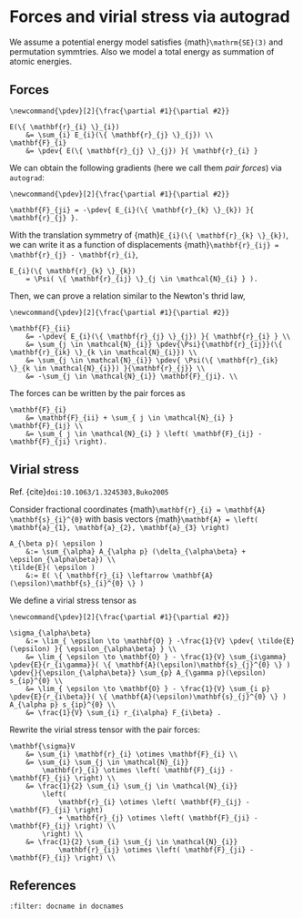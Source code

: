 # Forces and virial stress via autograd

We assume a potential energy model satisfies {math}`\mathrm{SE}(3)` and permutation symmtries.
Also we model a total energy as summation of atomic energies.

## Forces

```{math}
\newcommand{\pdev}[2]{\frac{\partial #1}{\partial #2}}

E(\{ \mathbf{r}_{i} \}_{i})
    &= \sum_{i} E_{i}(\{ \mathbf{r}_{j} \}_{j}) \\
\mathbf{F}_{i}
    &= \pdev{ E(\{ \mathbf{r}_{j} \}_{j}) }{ \mathbf{r}_{i} }
```

We can obtain the following gradients (here we call them *pair forces*) via `autograd`:
```{math}
\newcommand{\pdev}[2]{\frac{\partial #1}{\partial #2}}

\mathbf{F}_{ji} = -\pdev{ E_{i}(\{ \mathbf{r}_{k} \}_{k}) }{ \mathbf{r}_{j} }.
```

With the translation symmetry of {math}`E_{i}(\{ \mathbf{r}_{k} \}_{k})`, we can write it as a function of displacements {math}`\mathbf{r}_{ij} = \mathbf{r}_{j} - \mathbf{r}_{i}`,
```{math}
E_{i}(\{ \mathbf{r}_{k} \}_{k})
    = \Psi( \{ \mathbf{r}_{ij} \}_{j \in \mathcal{N}_{i} } ).
```
Then, we can prove a relation similar to the Newton's thrid law,
```{math}
\newcommand{\pdev}[2]{\frac{\partial #1}{\partial #2}}

\mathbf{F}_{ii}
    &= -\pdev{ E_{i}(\{ \mathbf{r}_{j} \}_{j}) }{ \mathbf{r}_{i} } \\
    &= \sum_{j \in \mathcal{N}_{i}} \pdev{\Psi}{\mathbf{r}_{ij}}(\{ \mathbf{r}_{ik} \}_{k \in \mathcal{N}_{i}}) \\
    &= \sum_{j \in \mathcal{N}_{i}} \pdev{ \Psi(\{ \mathbf{r}_{ik} \}_{k \in \mathcal{N}_{i}}) }{\mathbf{r}_{j}} \\
    &= -\sum_{j \in \mathcal{N}_{i}} \mathbf{F}_{ji}. \\
```

The forces can be written by the pair forces as
```{math}
\mathbf{F}_{i}
    &= \mathbf{F}_{ii} + \sum_{ j \in \mathcal{N}_{i} } \mathbf{F}_{ij} \\
    &= \sum_{ j \in \mathcal{N}_{i} } \left( \mathbf{F}_{ij} - \mathbf{F}_{ji} \right).
```

## Virial stress

Ref. {cite}`doi:10.1063/1.3245303,Buko2005`

Consider fractional coordinates {math}`\mathbf{r}_{i} = \mathbf{A} \mathbf{s}_{i}^{0}` with basis vectors {math}`\mathbf{A} = \left( \mathbf{a}_{1}, \mathbf{a}_{2}, \mathbf{a}_{3} \right)`

```{math}
A_{\beta p}( \epsilon )
    &:= \sum_{\alpha} A_{\alpha p} (\delta_{\alpha\beta} + \epsilon_{\alpha\beta}) \\
\tilde{E}( \epsilon )
    &:= E( \{ \mathbf{r}_{i} \leftarrow \mathbf{A}(\epsilon)\mathbf{s}_{i}^{0} \} )
```

We define a virial stress tensor as
```{math}
\newcommand{\pdev}[2]{\frac{\partial #1}{\partial #2}}

\sigma_{\alpha\beta}
    &:= \lim_{ \epsilon \to \mathbf{O} } -\frac{1}{V} \pdev{ \tilde{E}(\epsilon) }{ \epsilon_{\alpha\beta} } \\
    &= \lim_{ \epsilon \to \mathbf{O} } - \frac{1}{V} \sum_{i\gamma} \pdev{E}{r_{i\gamma}}( \{ \mathbf{A}(\epsilon)\mathbf{s}_{j}^{0} \} ) \pdev{}{\epsilon_{\alpha\beta}} \sum_{p} A_{\gamma p}(\epsilon) s_{ip}^{0} \\
    &= \lim_{ \epsilon \to \mathbf{O} } - \frac{1}{V} \sum_{i p} \pdev{E}{r_{i\beta}}( \{ \mathbf{A}(\epsilon)\mathbf{s}_{j}^{0} \} ) A_{\alpha p} s_{ip}^{0} \\
    &= \frac{1}{V} \sum_{i} r_{i\alpha} F_{i\beta} .
```

Rewrite the virial stress tensor with the pair forces:
```{math}
\mathbf{\sigma}V
    &= \sum_{i} \mathbf{r}_{i} \otimes \mathbf{F}_{i} \\
    &= \sum_{i} \sum_{j \in \mathcal{N}_{i}}
        \mathbf{r}_{i} \otimes \left( \mathbf{F}_{ij} - \mathbf{F}_{ji} \right) \\
    &= \frac{1}{2} \sum_{i} \sum_{j \in \mathcal{N}_{i}}
        \left(
            \mathbf{r}_{i} \otimes \left( \mathbf{F}_{ij} - \mathbf{F}_{ji} \right)
            + \mathbf{r}_{j} \otimes \left( \mathbf{F}_{ji} - \mathbf{F}_{ij} \right) \\
        \right) \\
    &= \frac{1}{2} \sum_{i} \sum_{j \in \mathcal{N}_{i}}
            \mathbf{r}_{ij} \otimes \left( \mathbf{F}_{ji} - \mathbf{F}_{ij} \right) \\
```

## References
```{bibliography}
:filter: docname in docnames
```
